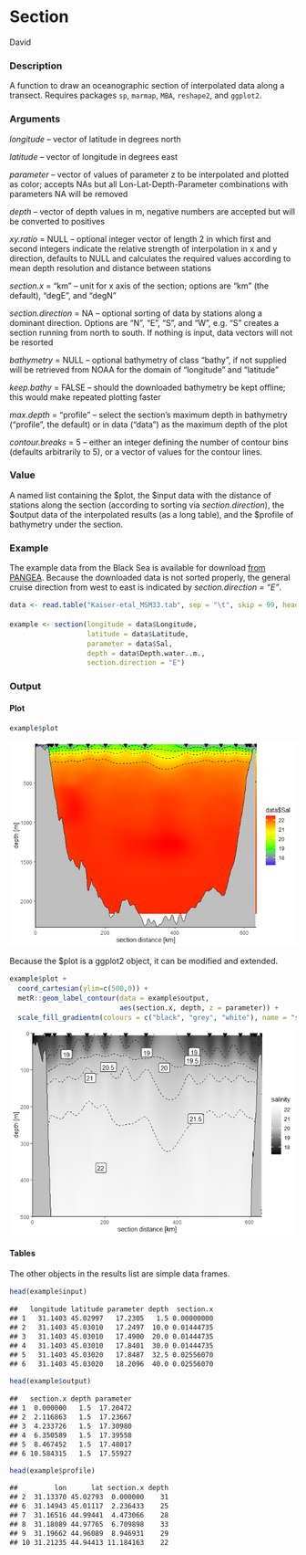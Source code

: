 Section
================
David

### Description

A function to draw an oceanographic section of interpolated data along a
transect. Requires packages `sp`, `marmap`, `MBA`, `reshape2`, and
`ggplot2`.

### Arguments

*longitude* – vector of latitude in degrees north

*latitude* – vector of longitude in degrees east

*parameter* – vector of values of parameter z to be interpolated and
plotted as color; accepts NAs but all Lon-Lat-Depth-Parameter
combinations with parameters NA will be removed

*depth* – vector of depth values in m, negative numbers are accepted but
will be converted to positives

*xy.ratio* = NULL – optional integer vector of length 2 in which first
and second integers indicate the relative strength of interpolation in x
and y direction, defaults to NULL and calculates the required values
according to mean depth resolution and distance between stations

*section.x* = “km” – unit for x axis of the section; options are “km”
(the default), “degE”, and “degN”

*section.direction* = NA – optional sorting of data by stations along a
dominant direction. Options are “N”, “E”, “S”, and “W”, e.g. “S” creates
a section running from north to south. If nothing is input, data vectors
will not be resorted

*bathymetry* = NULL – optional bathymetry of class “bathy”, if not
supplied will be retrieved from NOAA for the domain of “longitude” and
“latitude”

*keep.bathy* = FALSE – should the downloaded bathymetry be kept offline;
this would make repeated plotting faster

*max.depth* = “profile” – select the section’s maximum depth in
bathymetry (“profile”, the default) or in data (“data”) as the maximum
depth of the plot

*contour.breaks* = 5 – either an integer defining the number of contour
bins (defaults arbitrarily to 5), or a vector of values for the contour
lines.

### Value

A named list containing the $plot, the $input data with the distance of
stations along the section (according to sorting via
*section.direction*), the $output data of the interpolated results (as a
long table), and the $profile of bathymetry under the section.

### Example

The example data from the Black Sea is available for download [from
PANGEA](https://doi.pangaea.de/10.1594/PANGAEA.898717). Because the
downloaded data is not sorted properly, the general cruise direction
from west to east is indicated by *section.direction = “E”*.

``` r
data <- read.table("Kaiser-etal_MSM33.tab", sep = "\t", skip = 99, header = TRUE)

example <- section(longitude = data$Longitude,
                   latitude = data$Latitude,
                   parameter = data$Sal,
                   depth = data$Depth.water..m.,
                   section.direction = "E")
```

### Output

#### Plot

``` r
example$plot 
```

![](README_files/figure-gfm/plot-1.png)<!-- -->

Because the $plot is a ggplot2 object, it can be modified and extended.

``` r
example$plot +
  coord_cartesian(ylim=c(500,0)) +
  metR::geom_label_contour(data = example$output,
                           aes(section.x, depth, z = parameter)) +
  scale_fill_gradientn(colours = c("black", "grey", "white"), name = "salinity")
```

![](README_files/figure-gfm/plot_extra-1.png)<!-- -->

#### Tables

The other objects in the results list are simple data frames.

``` r
head(example$input)
```

    ##   longitude latitude parameter depth  section.x
    ## 1   31.1403 45.02997   17.2305   1.5 0.00000000
    ## 2   31.1403 45.03010   17.2497  10.0 0.01444735
    ## 3   31.1403 45.03010   17.4900  20.0 0.01444735
    ## 4   31.1403 45.03010   17.8401  30.0 0.01444735
    ## 5   31.1403 45.03020   17.8487  32.5 0.02556070
    ## 6   31.1403 45.03020   18.2096  40.0 0.02556070

``` r
head(example$output)
```

    ##   section.x depth parameter
    ## 1  0.000000   1.5  17.20472
    ## 2  2.116863   1.5  17.23667
    ## 3  4.233726   1.5  17.30980
    ## 4  6.350589   1.5  17.39558
    ## 5  8.467452   1.5  17.48017
    ## 6 10.584315   1.5  17.55927

``` r
head(example$profile)
```

    ##         lon      lat section.x depth
    ## 2  31.13370 45.02793  0.000000    31
    ## 6  31.14943 45.01117  2.236433    25
    ## 7  31.16516 44.99441  4.473066    28
    ## 8  31.18089 44.97765  6.709898    33
    ## 9  31.19662 44.96089  8.946931    29
    ## 10 31.21235 44.94413 11.184163    22
